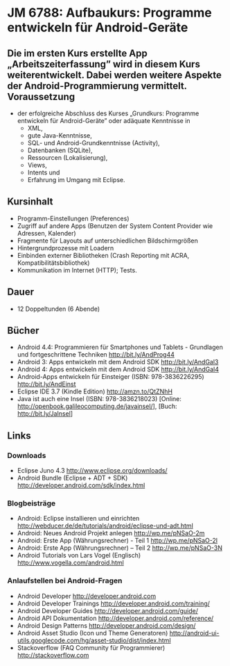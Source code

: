 JM 6788: Aufbaukurs: Programme entwickeln für Android-Geräte
===========================================================
Die im ersten Kurs erstellte App „Arbeitszeiterfassung” wird in diesem Kurs weiterentwickelt. Dabei werden weitere Aspekte der Android-Programmierung vermittelt.
Voraussetzung 
-------------
- der erfolgreiche Abschluss des Kurses „Grundkurs: Programme entwickeln für Android-Geräte” oder adäquate Kenntnisse in
	- XML,
	- gute Java-Kenntnisse,
	- SQL- und Android-Grundkenntnisse (Activity),
	- Datenbanken (SQLite),
	- Ressourcen (Lokalisierung),
	- Views,
	- Intents und
	- Erfahrung im Umgang mit Eclipse.
	
Kursinhalt
----------
- Programm-Einstellungen (Preferences)
- Zugriff auf andere Apps (Benutzen der System Content Provider wie Adressen, Kalender)
- Fragmente für Layouts auf unterschiedlichen Bildschirmgrößen
- Hintergrundprozesse mit Loadern
- Einbinden externer Bibliotheken (Crash Reporting mit ACRA, Kompatibilitätsbibliothek)
- Kommunikation im Internet (HTTP); Tests.

Dauer
-----
- 12 Doppeltunden (6 Abende)

Bücher
------
- Android 4.4: Programmieren für Smartphones und Tablets - Grundlagen und fortgeschrittene Techniken <http://bit.ly/AndProg44>
- Android 3: Apps entwickeln mit dem Android SDK <http://bit.ly/AndGal3>
- Android 4: Apps entwickeln mit dem Android SDK <http://bit.ly/AndGal4>
- Android-Apps entwickeln für Einsteiger (ISBN: 978-3836226295) <http://bit.ly/AndEinst>
- Eclipse IDE 3.7 (Kindle Edition) <http://amzn.to/QtZNhH>
- Java ist auch eine Insel (ISBN: 978-3836218023) [Online: <http://openbook.galileocomputing.de/javainsel/>], [Buch: <http://bit.ly/JaInsel>]

Links
-----
### Downloads
- Eclipse Juno 4.3 <http://www.eclipse.org/downloads/>
- Android Bundle (Eclipse + ADT + SDK) <http://developer.android.com/sdk/index.html>

### Blogbeisträge
- Android: Eclipse installieren und einrichten <http://webducer.de/de/tutorials/android/eclipse-und-adt.html>
- Android: Neues Android Projekt anlegen <http://wp.me/pNSaO-2m>
- Android: Erste App (Währungsrechner) - Teil 1 <http://wp.me/pNSaO-2l>
- Android: Erste App (Währungsrechner) – Teil 2 <http://wp.me/pNSaO-3N>
- Android Tutorials von Lars Vogel (Englisch) <http://www.vogella.com/android.html>

### Anlaufstellen bei Android-Fragen
- Android Developer <http://developer.android.com>
- Android Developer Trainings <http://developer.android.com/training/>
- Android Developer Guides <http://developer.android.com/guide/>
- Android API Dokumentation <http://developer.android.com/reference/>
- Android Design Patterns <http://developer.android.com/design/>
- Android Asset Studio (Icon und Theme Generatoren) <http://android-ui-utils.googlecode.com/hg/asset-studio/dist/index.html>
- Stackoverflow (FAQ Community für Programmierer) <http://stackoverflow.com>
